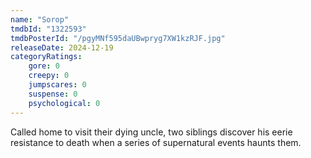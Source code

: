 ```yaml
---
name: "Sorop"
tmdbId: "1322593"
tmdbPosterId: "/pgyMNf595daUBwpryg7XW1kzRJF.jpg"
releaseDate: 2024-12-19
categoryRatings:
    gore: 0
    creepy: 0
    jumpscares: 0
    suspense: 0
    psychological: 0
---
```

Called home to visit their dying uncle, two siblings discover his eerie resistance to death when a series of supernatural events haunts them.
